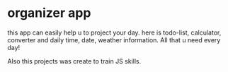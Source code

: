 # organizer app

this app can easily help u to project your day.
here is todo-list, calculator, converter and daily time, date, weather information. All that u need every day!

Also this projects was create to train JS skills.
